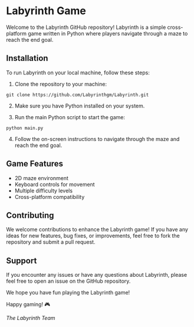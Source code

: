 # Labyrinth Game

Welcome to the Labyrinth GitHub repository! Labyrinth is a simple cross-platform game written in Python where players navigate through a maze to reach the end goal.

## Installation

To run Labyrinth on your local machine, follow these steps:

1. Clone the repository to your machine:
```
git clone https://github.com/Labyrinthgm/Labyrinth.git
```

2. Make sure you have Python installed on your system.

3. Run the main Python script to start the game:
```
python main.py
```

4. Follow the on-screen instructions to navigate through the maze and reach the end goal.

## Game Features

- 2D maze environment
- Keyboard controls for movement
- Multiple difficulty levels
- Cross-platform compatibility

## Contributing

We welcome contributions to enhance the Labyrinth game! If you have any ideas for new features, bug fixes, or improvements, feel free to fork the repository and submit a pull request.

## Support

If you encounter any issues or have any questions about Labyrinth, please feel free to open an issue on the GitHub repository.

We hope you have fun playing the Labyrinth game!

Happy gaming! 🎮

<i> The Labyrinth Team</i>
